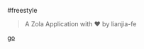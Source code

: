#freestyle

> A Zola Application
> with ♥︎ by lianjia-fe

<a href="https://FECangjie.github.io">go</a>
